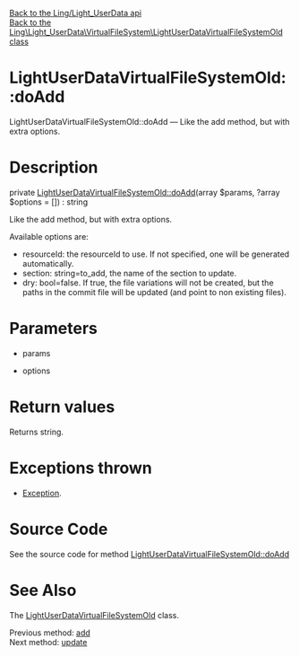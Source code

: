 [Back to the Ling/Light_UserData api](https://github.com/lingtalfi/Light_UserData/blob/master/doc/api/Ling/Light_UserData.md)<br>
[Back to the Ling\Light_UserData\VirtualFileSystem\LightUserDataVirtualFileSystemOld class](https://github.com/lingtalfi/Light_UserData/blob/master/doc/api/Ling/Light_UserData/VirtualFileSystem/LightUserDataVirtualFileSystemOld.md)


LightUserDataVirtualFileSystemOld::doAdd
================



LightUserDataVirtualFileSystemOld::doAdd — Like the add method, but with extra options.




Description
================


private [LightUserDataVirtualFileSystemOld::doAdd](https://github.com/lingtalfi/Light_UserData/blob/master/doc/api/Ling/Light_UserData/VirtualFileSystem/LightUserDataVirtualFileSystemOld/doAdd.md)(array $params, ?array $options = []) : string




Like the add method, but with extra options.

Available options are:
- resourceId: the resourceId to use. If not specified, one will be generated automatically.
- section: string=to_add, the name of the section to update.
- dry: bool=false. If true, the file variations will not be created, but the paths in the commit file will be updated (and point to non existing files).




Parameters
================


- params

    

- options

    


Return values
================

Returns string.


Exceptions thrown
================

- [Exception](http://php.net/manual/en/class.exception.php).&nbsp;







Source Code
===========
See the source code for method [LightUserDataVirtualFileSystemOld::doAdd](https://github.com/lingtalfi/Light_UserData/blob/master/VirtualFileSystem/LightUserDataVirtualFileSystemOld.php#L268-L357)


See Also
================

The [LightUserDataVirtualFileSystemOld](https://github.com/lingtalfi/Light_UserData/blob/master/doc/api/Ling/Light_UserData/VirtualFileSystem/LightUserDataVirtualFileSystemOld.md) class.

Previous method: [add](https://github.com/lingtalfi/Light_UserData/blob/master/doc/api/Ling/Light_UserData/VirtualFileSystem/LightUserDataVirtualFileSystemOld/add.md)<br>Next method: [update](https://github.com/lingtalfi/Light_UserData/blob/master/doc/api/Ling/Light_UserData/VirtualFileSystem/LightUserDataVirtualFileSystemOld/update.md)<br>

